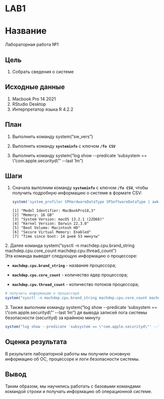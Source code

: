 LAB1
================

# Название

Лабораторная работа №1

## Цель

1.  Собрать сведения о системе

## ️Исходные данные

1.  Macbook Pro 14 2021
2.  RStudio Desktop
3.  Интерпретатор языка R 4.2.2

## План

1.  ️Выполнить команду system(“sw_vers”)

2.  Выполнить команду **`systeminfo`** с ключом **`/fo CSV`**

3.  Выполнить команду system(“log show --predicate ‘subsystem ==
    \\“com.apple.securityd\\”’ --last 1m”)

## Шаги

1.  Сначала выполним команду **`systeminfo`** с ключом **`/fo CSV`**,
    чтобы получить подробную информацию о системе в формате CSV:

    ``` r
    system('system_profiler SPHardwareDataType SPSoftwareDataType | awk \'/Processor|Memory|Model Identifier|Year|System Version|Kernel|Boot Volume|Time/ { $1=$1; print }\' | sed \'s/ :/:/g\'', intern = TRUE)
    ```

        [1] "Model Identifier: MacBookPro18,3"    
        [2] "Memory: 16 GB"                       
        [3] "System Version: macOS 13.2.1 (22D68)"
        [4] "Kernel Version: Darwin 22.3.0"       
        [5] "Boot Volume: Macintosh HD"           
        [6] "Secure Virtual Memory: Enabled"      
        [7] "Time since boot: 14 дней 53 минуты"  

2\. Далее команда system(“sysctl -n machdep.cpu.brand_string
machdep.cpu.core_count machdep.cpu.thread_count”)  
Эта команда выведет следующую информацию о процессоре:

-   **`machdep.cpu.brand_string`** - название процессора;

-   **`machdep.cpu.core_count`** - количество ядер процессора;

-   **`machdep.cpu.thread_count`** - количество потоков процессора;

``` r
# получить информацию о процессоре
system("sysctl -n machdep.cpu.brand_string machdep.cpu.core_count machdep.cpu.thread_count")
```

3\. Также выполним команду system(“log show --predicate ‘subsystem ==
\\“com.apple.securityd\\”’ --last 1m”) дя вывода записей лога системы
безопасности (securityd) за крайнюю минуту

``` r
system("log show --predicate 'subsystem == \"com.apple.securityd\"' --last 1m")
```

## Оценка результата

В результате лабораторной работы мы получили основную информацию об ОС,
процессоре и логи безопасности системы.

## ️Вывод

Таким образом, мы научились работать с базовыми командами командой
строки и получать информацию об операционной системе.
